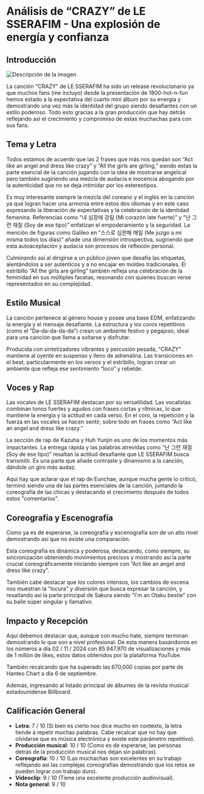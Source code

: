 
# Análisis de “CRAZY” de LE SSERAFIM - Una explosión de energía y confianza

## Introducción
![Descripción de la imagen](https://cdn-blog.netlify.app/assets/crazy-cover.jpeg)

La canción "CRAZY" de LE SSERAFIM ha sido un release revolucionario ya que muchos fans (me incluyo) desde la presentación de 1800-hot-n-fun hemos estado a la expectativa del cuarto mini álbum por su energía y demostrando una vez más la identidad del grupo siendo desafiantes con un estilo poderoso. Todo esto gracias a la gran producción que hay detrás reflejando así el crecimiento y compromiso de estas muchachas para con sus fans.

## Tema y Letra
Todos estamos de acuerdo que las 2 frases que más nos quedan son “Act like an angel and dress like crazy” y “All the girls are girling,” siendo estas la parte esencial de la canción jugando con la idea de mostrarse angelical pero también sugiriendo una mezcla de audacia e inocencia abogando por la autenticidad que no se deja intimidar por los estereotipos.

Es muy interesante siempre la mezcla del coreano y el inglés en la canción ya que logran hacer una armonía entre estos dos idiomas y en este caso expresando la liberación de expectativas y la celebración de la identidad femenina. Referencias como “내 심장에 강림 (Mi corazón late fuerte)” y “난 그런 재질 (Soy de ese tipo)” enfatizan el empoderamiento y la seguridad. La mención de figuras como Galileo en “스스로 심판해 매일 (Me juzgo a mí misma todos los días)” añade una dimensión introspectiva, sugiriendo que esta autoaceptación y audacia son procesos de reflexión personal.

Culminando así al dirigirse a un público joven que desafía las etiquetas, alentándolos a ser auténticos y a no encajar en moldes tradicionales. El estribillo “All the girls are girling” también refleja una celebración de la feminidad en sus múltiples facetas, resonando con quienes buscan verse representados en su complejidad.

## Estilo Musical

La canción pertenece al género house y posee una base EDM, enfatizando la energía y el mensaje desafiante. La estructura y los coros repetitivos (como el “Da-da-da-da-da”) crean un ambiente festivo y pegajoso, ideal para una canción que llama a soltarse y disfrutar.

Producida con sintetizadores vibrantes y percusión pesada, “CRAZY” mantiene al oyente en suspenso y lleno de adrenalina. Las transiciones en el beat, particularmente en los versos y el estribillo, logran crear un ambiente que refleja ese sentimiento “loco” y rebelde.

## Voces y Rap

Las vocales de LE SSERAFIM destacan por su versatilidad. Las vocalistas combinan tonos fuertes y agudos con frases cortas y rítmicas, lo que mantiene la energía y la actitud en cada verso. En el coro, la repetición y la fuerza en las vocales se hacen sentir, sobre todo en frases como “Act like an angel and dress like crazy.”

La sección de rap de Kazuha y Huh Yunjin es uno de los momentos más impactantes. La entrega rápida y las palabras atrevidas como “난 그런 재질 (Soy de ese tipo)” resaltan la actitud desafiante que LE SSERAFIM busca transmitir. Es una parte que añade contraste y dinamismo a la canción, dándole un giro más audaz.

Aquí hay que aclarar que el rap de Eunchae, aunque mucha gente lo criticó, terminó siendo una de las partes esenciales de la canción, juntando la coreografía de las chicas y destacando el crecimiento después de todos estos "comentarios".

## Coreografía y Escenografía

Como ya es de esperarse, la coreografía y escenografía son de un alto nivel demostrando así que no existe una comparación.

Esta coreografía es dinámica y poderosa, destacando, como siempre, su sincronización obteniendo movimientos precisos y mostrando así la parte crucial coreográficamente iniciando siempre con “Act like an angel and dress like crazy”.

También cabe destacar que los colores intensos, los cambios de escena nos muestran la "locura" y diversión que busca expresar la canción, y resaltando así la parte principal de Sakura siendo "I'm an Otaku bestie" con su baile súper singular y llamativo.

## Impacto y Recepción

Aquí debemos destacar que, aunque con mucho hate, siempre terminan demostrando lo que son a nivel profesional. De esta manera basándonos en los números a día 02 / 11 / 2024 con 85.947.970 de visualizaciones y más de 1 millón de likes, estos datos obtenidos por la plataforma YouTube.

También recalcando que ha superado las 670,000 copias por parte de Hanteo Chart a día 6 de septiembre.

Además, ingresando al listado principal de álbumes de la revista musical estadounidense Billboard.

## Calificación General

- **Letra**: 7 / 10 (Si bien es cierto nos dice mucho en contexto, la letra tiende a repetir muchas palabras. Cabe recalcar que no hay que olvidarse que es música electrónica y existe este parámetro repetitivo).
- **Producción musical**: 10 / 10 (Como es de esperarse, las personas detrás de la producción musical nos dejan sin palabras).
- **Coreografía**: 10 / 10 (Las muchachas son excelentes en su trabajo reflejando así las complejas coreografías demostrando que los retos se pueden lograr con trabajo duro).
- **Videoclip**: 9 / 10 (Tiene una excelente producción audiovisual).
- **Nota general**: 9 / 10
